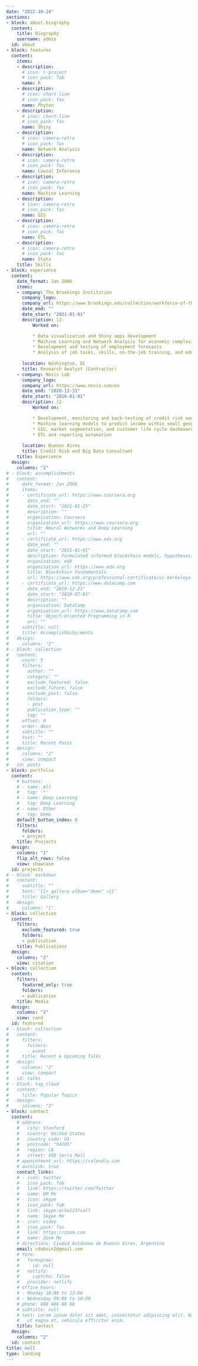 ```yaml
---
date: "2022-10-24"
sections:
- block: about.biography
  content:
    title: Biography
    username: admin
  id: about
- block: features
  content:
    items:
    - description: 
      # icon: r-project
      # icon_pack: fab
      name: R
    - description: 
      # icon: chart-line
      # icon_pack: fas
      name: Phyton
    - description: 
      # icon: chart-line
      # icon_pack: fas
      name: Shiny
    - description: 
      # icon: camera-retro
      # icon_pack: fas
      name: Network Analysis
    - description: 
      # icon: camera-retro
      # icon_pack: fas
      name: Causal Inference
    - description: 
      # icon: camera-retro
      # icon_pack: fas
      name: Machine Learning
    - description: 
      # icon: camera-retro
      # icon_pack: fas
      name: GIS
    - description: 
      # icon: camera-retro
      # icon_pack: fas
      name: ETL
    - description: 
      # icon: camera-retro
      # icon_pack: fas
      name: Stata
    title: Skills
- block: experience
  content:
    date_format: Jan 2006
    items:
    - company: The Brookings Institution
      company_logo: 
      company_url: https://www.brookings.edu/collection/workforce-of-the-future-initiative/
      date_end: ""
      date_start: "2021-01-01"
      description: |2-
          Worked on:

          * Data visualization and Shiny apps development
          * Machine Learning and Network Analysis for economic complexity and workforce development research
          * Development and testing of employment forecasts
          * Analysis of job tasks, skills, on-the-job training, and educational requirements
          
      location: Washington, DC
      title: Research Analyst (Contractor)
    - company: Nosis Lab
      company_logo: 
      company_url: https://www.nosis.com/es
      date_end: "2020-12-31"
      date_start: "2016-01-01"
      description: |2-
          Worked on:

          * Development, monitoring and back-testing of credit risk models
          * Machine learning models to predict income within small geographic units
          * GIS, market segmentation, and customer life cycle dashboards
          * ETL and reporting automation
      
      location: Buenos Aires
      title: Credit Risk and Big Data Consultant
    title: Experience
  design:
    columns: "2"
# - block: accomplishments
#   content:
#     date_format: Jan 2006
#     items:
#     - certificate_url: https://www.coursera.org
#       date_end: ""
#       date_start: "2021-01-25"
#       description: ""
#       organization: Coursera
#       organization_url: https://www.coursera.org
#       title: Neural Networks and Deep Learning
#       url: ""
#     - certificate_url: https://www.edx.org
#       date_end: ""
#       date_start: "2021-01-01"
#       description: Formulated informed blockchain models, hypotheses, and use cases.
#       organization: edX
#       organization_url: https://www.edx.org
#       title: Blockchain Fundamentals
#       url: https://www.edx.org/professional-certificate/uc-berkeleyx-blockchain-fundamentals
#     - certificate_url: https://www.datacamp.com
#       date_end: "2020-12-21"
#       date_start: "2020-07-01"
#       description: ""
#       organization: DataCamp
#       organization_url: https://www.datacamp.com
#       title: Object-Oriented Programming in R
#       url: ""
#     subtitle: null
#     title: Accomplish&shy;ments
#   design:
#     columns: "2"
# - block: collection
#   content:
#     count: 5
#     filters:
#       author: ""
#       category: ""
#       exclude_featured: false
#       exclude_future: false
#       exclude_past: false
#       folders:
#       - post
#       publication_type: ""
#       tag: ""
#     offset: 0
#     order: desc
#     subtitle: ""
#     text: ""
#     title: Recent Posts
#   design:
#     columns: "2"
#     view: compact
#   id: posts
- block: portfolio
  content:
    # buttons:
    # - name: All
    #   tag: '*'
    # - name: Deep Learning
    #   tag: Deep Learning
    # - name: Other
    #   tag: Demo
    default_button_index: 0
    filters:
      folders:
      - project
    title: Projects
  design:
    columns: "1"
    flip_alt_rows: false
    view: showcase
  id: projects
# - block: markdown
#   content:
#     subtitle: ""
#     text: '{{< gallery album="demo" >}}'
#     title: Gallery
#   design:
#     columns: "1"
- block: collection
  content:
    filters:
      exclude_featured: true
      folders:
      - publication
    title: Publications
  design:
    columns: "2"
    view: citation
- block: collection
  content:
    filters:
      featured_only: true
      folders:
      - publication
    title: Media
  design:
    columns: "2"
    view: card
  id: featured
# - block: collection
#   content:
#     filters:
#       folders:
#       - event
#     title: Recent & Upcoming Talks
#   design:
#     columns: "2"
#     view: compact
#   id: talks
# - block: tag_cloud
#   content:
#     title: Popular Topics
#   design:
#     columns: "2"
- block: contact
  content:
    # address:
    #   city: Stanford
    #   country: United States
    #   country_code: US
    #   postcode: "94305"
    #   region: CA
    #   street: 450 Serra Mall
    # appointment_url: https://calendly.com
    # autolink: true
    contact_links:
    # - icon: twitter
    #   icon_pack: fab
    #   link: https://twitter.com/Twitter
    #   name: DM Me
    # - icon: skype
    #   icon_pack: fab
    #   link: skype:echo123?call
    #   name: Skype Me
    # - icon: video
    #   icon_pack: fas
    #   link: https://zoom.com
    #   name: Zoom Me
    # directions: Ciudad Autónoma de Buenos Aires, Argentina 
    email: cdaboin2@gmail.com
    # form:
    #   formspree:
    #     id: null
    #   netlify:
    #     captcha: false
    #   provider: netlify
    # office_hours:
    # - Monday 10:00 to 13:00
    # - Wednesday 09:00 to 10:00
    # phone: 888 888 88 88
    # subtitle: null
    # text: Lorem ipsum dolor sit amet, consectetur adipiscing elit. Nam mi diam, venenatis
    #   ut magna et, vehicula efficitur enim.
    title: Contact
  design:
    columns: "2"
  id: contact
title: null
type: landing
---
```

